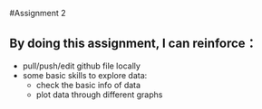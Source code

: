 #Assignment 2

## By doing this assignment, I can reinforce：
  + pull/push/edit github file locally
  + some basic skills to explore data:
    * check the basic info of data
    * plot data through different graphs
  